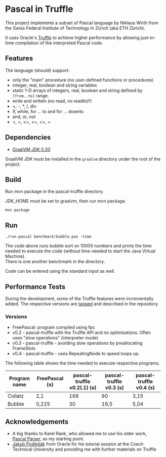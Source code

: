 # Pascal in Truffle

This project implements a subset of Pascal language by Niklaus Wirth from the Swiss Federal Institute of Technology in Zürich (aka ETH Zürich).

It uses Oracle's [Truffle](http://www.oracle.com/technetwork/oracle-labs/program-languages/overview/index-2301583.html) to achieve higher performance by allowing just-in-time compilation of the interpreted Pascal code.

## Features

The language (should) support:

- only the "main" procedure (no user-defined functions or procedures)
- integer, real, boolean and string variables
- static 1-D arrays of integers, real, boolean and string defined by `[from..to]` range.
- write and writeln (no read, no readln)!!!
- +, -, *, /, div
- if, while, for ... to and for ... downto
- and, or, not
- <, >, <=, >=, <>, =

## Dependencies

- [GraalVM JDK 0.20](http://www.oracle.com/technetwork/oracle-labs/program-languages/downloads/index.html)

GraalVM JDK must be installed in the `graalvm` directory under the root of the project.

## Build

Run mvn package in the pascal-truffle directory.

JDK_HOME must be set to graalvm, then run mvn package.
	
	mvn package

## Run

	./run-pascal benchmark/bubble.pas -time
	
The code above runs bubble sort on 10000 numbers and prints the time needed to execute the code (without time needed to start the Java Virtual Machine).  
There is one another benchmark in the directory. 

Code can be entered using the standard input as well.

## Performance Tests

During the development, some of the Truffle features were incrementally added. 
The respective versions are [tagged](https://github.com/chovanecm/pascal-truffle/releases) and described in the repository.

### Versions
- FreePascal: program compiled using fpc
- v0.2 - pascal-truffle with the Truffle API and no optimisations. Often uses "slow operations" (interpreter mode)
- v0.3 - pascal-truffle - avoiding slow operations by preallocating FrameSlots
- v0.4 - pascal-truffle - uses RepeatingNode to speed loops up.

The following table shows the time needed to execute respective programs.

| Program name   | FreePascal (s) | pascal-truffle v0.2(.1)  (s)| pascal-truffle v0.3  (s) | pascal-truffle v0.4 (s) |
|---|---|---|---|---|
| Collatz  | 2,1  | 168  | 90  | 3,15  |
| Bubble  | 0,225  | 30  | 19,5  | 5,04  |


## Acknowledgements
- A big thanks to Karel Rank, who allowed me to use his older work, [Pascal Parser](https://github.com/karl82/pascal-interpreter), as my starting point.
- [Jakub Podlešák](https://github.com/japod) from Oracle for his tutorial session at the Czech Technical University and providing me with further materials on Truffle
